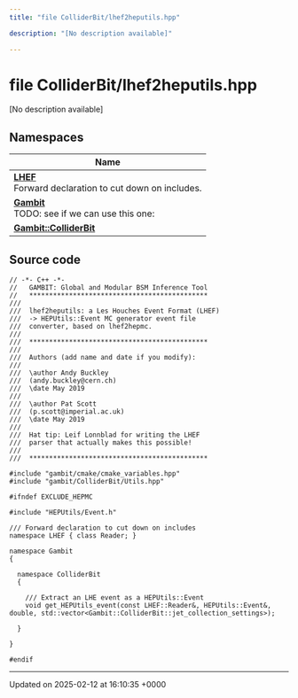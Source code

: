 ```yaml
---
title: "file ColliderBit/lhef2heputils.hpp"

description: "[No description available]"

---
```


# file ColliderBit/lhef2heputils.hpp

[No description available]

## Namespaces

| Name           |
| -------------- |
| **[LHEF](/documentation/code/namespaces/namespacelhef/)** <br>Forward declaration to cut down on includes.  |
| **[Gambit](/documentation/code/namespaces/namespacegambit/)** <br>TODO: see if we can use this one:  |
| **[Gambit::ColliderBit](/documentation/code/namespaces/namespacegambit_1_1colliderbit/)**  |




## Source code

```
// -*- C++ -*-
//   GAMBIT: Global and Modular BSM Inference Tool
//   *********************************************
///
///  lhef2heputils: a Les Houches Event Format (LHEF)
///  -> HEPUtils::Event MC generator event file
///  converter, based on lhef2hepmc.
///
///  *********************************************
///
///  Authors (add name and date if you modify):
///
///  \author Andy Buckley
///  (andy.buckley@cern.ch)
///  \date May 2019
///
///  \author Pat Scott
///  (p.scott@imperial.ac.uk)
///  \date May 2019
///
///  Hat tip: Leif Lonnblad for writing the LHEF
///  parser that actually makes this possible!
///
///  *********************************************

#include "gambit/cmake/cmake_variables.hpp"
#include "gambit/ColliderBit/Utils.hpp"

#ifndef EXCLUDE_HEPMC

#include "HEPUtils/Event.h"

/// Forward declaration to cut down on includes
namespace LHEF { class Reader; }

namespace Gambit
{

  namespace ColliderBit
  {

    /// Extract an LHE event as a HEPUtils::Event
    void get_HEPUtils_event(const LHEF::Reader&, HEPUtils::Event&, double, std::vector<Gambit::ColliderBit::jet_collection_settings>);

  }

}

#endif
```


-------------------------------

Updated on 2025-02-12 at 16:10:35 +0000
